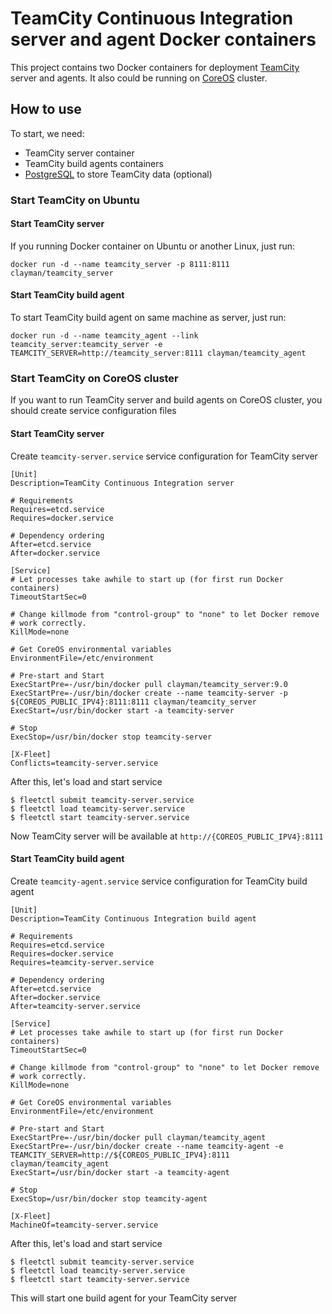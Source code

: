 # TeamCity Continuous Integration server and agent Docker containers

This project contains two Docker containers for deployment [TeamCity](https://www.jetbrains.com/teamcity/) server and agents.
It also could be running  on [CoreOS](https://coreos.com) cluster.

## How to use

To start, we need:

- TeamCity server container
- TeamCity build agents containers
- [PostgreSQL](https://hub.docker.com/u/clayman/postgresql/) to store TeamCity data (optional)

### Start TeamCity on Ubuntu

#### Start TeamCity server

If you running Docker container on Ubuntu or another Linux, just run:

    docker run -d --name teamcity_server -p 8111:8111 clayman/teamcity_server

#### Start TeamCity build agent

To start TeamCity build agent on same machine as server, just run:

    docker run -d --name teamcity_agent --link teamcity_server:teamcity_server -e TEAMCITY_SERVER=http://teamcity_server:8111 clayman/teamcity_agent

### Start TeamCity on CoreOS cluster

If you want to run TeamCity server and build agents on CoreOS cluster, you should create service configuration files

#### Start TeamCity server

Create `teamcity-server.service` service configuration for TeamCity server

    [Unit]
    Description=TeamCity Continuous Integration server

    # Requirements
    Requires=etcd.service
    Requires=docker.service

    # Dependency ordering
    After=etcd.service
    After=docker.service

    [Service]
    # Let processes take awhile to start up (for first run Docker containers)
    TimeoutStartSec=0

    # Change killmode from "control-group" to "none" to let Docker remove
    # work correctly.
    KillMode=none

    # Get CoreOS environmental variables
    EnvironmentFile=/etc/environment

    # Pre-start and Start
    ExecStartPre=-/usr/bin/docker pull clayman/teamcity_server:9.0
    ExecStartPre=-/usr/bin/docker create --name teamcity-server -p ${COREOS_PUBLIC_IPV4}:8111:8111 clayman/teamcity_server
    ExecStart=/usr/bin/docker start -a teamcity-server

    # Stop
    ExecStop=/usr/bin/docker stop teamcity-server

    [X-Fleet]
    Conflicts=teamcity-server.service

After this, let's load and start service

    $ fleetctl submit teamcity-server.service
    $ fleetctl load teamcity-server.service
    $ fleetctl start teamcity-server.service

Now TeamCity server will be available at `http://{COREOS_PUBLIC_IPV4}:8111`

#### Start TeamCity build agent

Create `teamcity-agent.service` service configuration for TeamCity build agent

    [Unit]
    Description=TeamCity Continuous Integration build agent

    # Requirements
    Requires=etcd.service
    Requires=docker.service
    Requires=teamcity-server.service

    # Dependency ordering
    After=etcd.service
    After=docker.service
    After=teamcity-server.service

    [Service]
    # Let processes take awhile to start up (for first run Docker containers)
    TimeoutStartSec=0

    # Change killmode from "control-group" to "none" to let Docker remove
    # work correctly.
    KillMode=none

    # Get CoreOS environmental variables
    EnvironmentFile=/etc/environment

    # Pre-start and Start
    ExecStartPre=-/usr/bin/docker pull clayman/teamcity_agent
    ExecStartPre=-/usr/bin/docker create --name teamcity-agent -e TEAMCITY_SERVER=http://${COREOS_PUBLIC_IPV4}:8111 clayman/teamcity_agent
    ExecStart=/usr/bin/docker start -a teamcity-agent

    # Stop
    ExecStop=/usr/bin/docker stop teamcity-agent

    [X-Fleet]
    MachineOf=teamcity-server.service

After this, let's load and start service

    $ fleetctl submit teamcity-server.service
    $ fleetctl load teamcity-server.service
    $ fleetctl start teamcity-server.service

This will start one build agent for your TeamCity server
